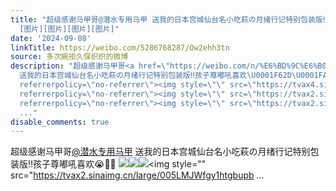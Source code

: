 ```yaml
---
title: "超级感谢马甲哥@潜水专用马甲 送我的日本宫城仙台名小吃萩の月绪行记特别包装版‼️孩子尊嘟吼喜欢\U0001F62D\U0001FAF0\U0001F3FB
  [图片][图片][图片][图片]"
date: '2024-09-08'
linkTitle: https://weibo.com/5286768287/Ow2ehh3tn
source: 多次婉拒久保织织的微博
description: "超级感谢马甲哥<a href=\"https://weibo.com/n/%E6%BD%9C%E6%B0%B4%E4%B8%93%E7%94%A8%E9%A9%AC%E7%94%B2\">@潜水专用马甲</a>
  送我的日本宫城仙台名小吃萩の月绪行记特别包装版‼️孩子尊嘟吼喜欢\U0001F62D\U0001FAF0\U0001F3FB <img style=\"\" src=\"https://tvax3.sinaimg.cn/large/005LMJWfgy1htgbulwfntj327g2xyb2a.jpg\"
  referrerpolicy=\"no-referrer\"><img style=\"\" src=\"https://tvax4.sinaimg.cn/large/005LMJWfgy1htgbun3xiwj33402c0e82.jpg\"
  referrerpolicy=\"no-referrer\"><img style=\"\" src=\"https://tvax2.sinaimg.cn/large/005LMJWfgy1htgbuo8pmgj33402c0b2a.jpg\"
  referrerpolicy=\"no-referrer\"><img style=\"\" src=\"https://tvax2.sinaimg.cn/large/005LMJWfgy1htgbupb
  ..."
disable_comments: true
---
```

超级感谢马甲哥<a href="https://weibo.com/n/%E6%BD%9C%E6%B0%B4%E4%B8%93%E7%94%A8%E9%A9%AC%E7%94%B2">@潜水专用马甲</a> 送我的日本宫城仙台名小吃萩の月绪行记特别包装版‼️孩子尊嘟吼喜欢😭🫰🏻 <img style="" src="https://tvax3.sinaimg.cn/large/005LMJWfgy1htgbulwfntj327g2xyb2a.jpg" referrerpolicy="no-referrer"><img style="" src="https://tvax4.sinaimg.cn/large/005LMJWfgy1htgbun3xiwj33402c0e82.jpg" referrerpolicy="no-referrer"><img style="" src="https://tvax2.sinaimg.cn/large/005LMJWfgy1htgbuo8pmgj33402c0b2a.jpg" referrerpolicy="no-referrer"><img style="" src="https://tvax2.sinaimg.cn/large/005LMJWfgy1htgbupb ...